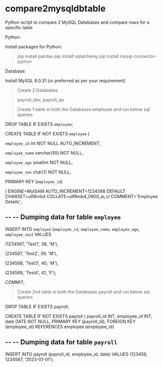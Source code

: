 # compare2mysqldbtable
Python script to compare 2 MySQL Databases and compare rows for a specific table

Python:

Install packages for Python:

> pip install pandas
> pip install sqlalchemy
> pip install mysql-connector-python

Database:

Install MySQL 8.0.31 (or preferred as per your requirement)
> Create 2 Databases

> payroll_dev, payroll_qa

> Create 1 table in both the Databases
> employee and run below sql queries

DROP TABLE IF EXISTS `employee`;

CREATE TABLE IF NOT EXISTS `employee` (

  `employee_id` int NOT NULL AUTO_INCREMENT,
  
  `employee_name` varchar(50) NOT NULL,
  
  `employee_age` smallint NOT NULL,
  
  `employee_sex` char(1) NOT NULL,
  
  PRIMARY KEY (`employee_id`)
  
) ENGINE=MyISAM AUTO_INCREMENT=1234568 DEFAULT CHARSET=utf8mb4 COLLATE=utf8mb4_0900_ai_ci COMMENT='Employee Details';

--
-- Dumping data for table `employee`
--

INSERT INTO `employee` (`employee_id`, `employee_name`, `employee_age`, `employee_sex`) VALUES

(1234567, 'Test1', 38, 'M'),

(234567, 'Test2', 39, 'M'),

(234568, 'Test3', 40, 'M'),

(234569, 'Test4', 41, 'F');

COMMIT;

> Create 2nd table in both the Databases
> payroll and run below sql queries

DROP TABLE IF EXISTS payroll;

CREATE TABLE IF NOT EXISTS payroll (
    payroll_id INT,
    employee_id INT,
    date DATE NOT NULL,
    PRIMARY KEY (payroll_id),
    FOREIGN KEY (employee_id) REFERENCES employee (employee_id)
    
--
-- Dumping data for table `payroll`
--

INSERT INTO payroll (payroll_id, employee_id, date) VALUES (123456, 1234567, '2023-01-01'); 
